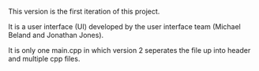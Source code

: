This version is the first iteration of this project.

It is a user interface (UI) developed by the user interface team (Michael Beland and Jonathan Jones).

It is only one main.cpp in which version 2 seperates the file up into header and multiple cpp files.
